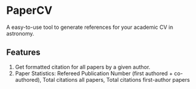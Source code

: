 # PaperCV
A easy-to-use tool to generate references for your academic CV in astronomy.

## Features
1. Get formatted citation for all papers by a given author.
2. Paper Statistics: Refereed Publication Number (first authored + co-authored), Total citations all papers, Total citations first-author papers
